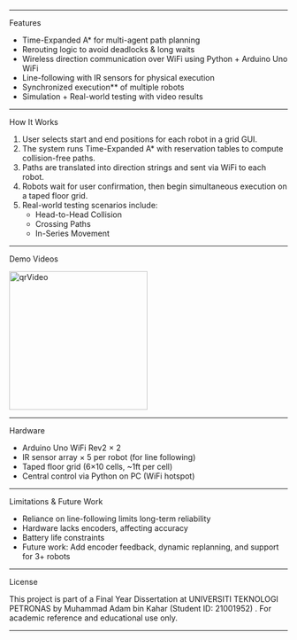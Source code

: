 ------------------

Features

- Time-Expanded A* for multi-agent path planning  
- Rerouting logic to avoid deadlocks & long waits  
- Wireless direction communication over WiFi using Python + Arduino Uno WiFi  
- Line-following with IR sensors for physical execution  
- Synchronized execution** of multiple robots  
- Simulation + Real-world testing with video results  


------------------

How It Works

1. User selects start and end positions for each robot in a grid GUI.
2. The system runs Time-Expanded A* with reservation tables to compute collision-free paths.
3. Paths are translated into direction strings and sent via WiFi to each robot.
4. Robots wait for user confirmation, then begin simultaneous execution on a taped floor grid.
5. Real-world testing scenarios include:
   - Head-to-Head Collision
   - Crossing Paths
   - In-Series Movement


------------------

Demo Videos

<img width="250" height="250" alt="qrVideo" src="https://github.com/user-attachments/assets/4c3bf5c0-c61d-410c-9b18-e0712bb3df78" />


------------------

Hardware

- Arduino Uno WiFi Rev2 × 2  
- IR sensor array × 5 per robot (for line following)  
- Taped floor grid (6×10 cells, ~1ft per cell)  
- Central control via Python on PC (WiFi hotspot)


---

Limitations & Future Work

- Reliance on line-following limits long-term reliability
- Hardware lacks encoders, affecting accuracy
- Battery life constraints
- Future work: Add encoder feedback, dynamic replanning, and support for 3+ robots


---

License

This project is part of a Final Year Dissertation at UNIVERSITI TEKNOLOGI PETRONAS by Muhammad Adam bin Kahar (Student ID: 21001952) . For academic reference and educational use only.


---

